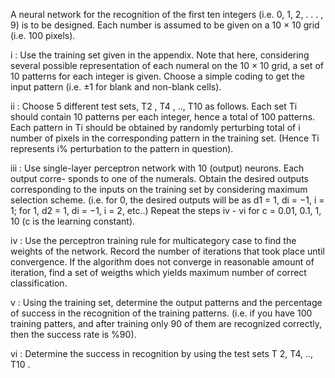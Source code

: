 A neural network for the recognition of the first ten integers (i.e. 0, 1, 2, . . . , 9) is to
be designed. Each number is assumed to be given on a 10 × 10 grid (i.e. 100 pixels).

i : Use the training set given in the appendix. Note that here, considering several possible
representation of each numeral on the 10 × 10 grid, a set of 10 patterns for each integer is
given. Choose a simple coding to get the input pattern (i.e. ±1 for blank and non-blank
cells).

ii : Choose 5 different test sets, T2 , T4 , .., T10 as follows. Each set Ti should contain
10 patterns per each integer, hence a total of 100 patterns. Each pattern in Ti should be
obtained by randomly perturbing total of i number of pixels in the corresponding pattern in
the training set. (Hence Ti represents i% perturbation to the pattern in question).

iii : Use single-layer perceptron network with 10 (output) neurons. Each output corre-
sponds to one of the numerals. Obtain the desired outputs corresponding to the inputs on
the training set by considering maximum selection scheme. (i.e. for 0, the desired outputs
will be as d1 = 1, di = −1, i = 1; for 1, d2 = 1, di = −1, i = 2, etc..)
Repeat the steps iv - vi for c = 0.01, 0.1, 1, 10 (c is the learning constant).

iv : Use the perceptron training rule for multicategory case to find the weights of the
network. Record the number of iterations that took place until convergence. If the algorithm
does not converge in reasonable amount of iteration, find a set of weigths which yields
maximum number of correct classification.

v : Using the training set, determine the output patterns and the percentage of success
in the recognition of the training patterns. (i.e. if you have 100 training patters, and after
training only 90 of them are recognized correctly, then the success rate is %90).

vi : Determine the success in recognition by using the test sets T 2, T4, .., T10 .

